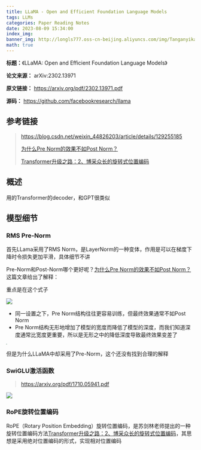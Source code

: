 ```yaml
---
title: LLaMA - Open and Efficient Foundation Language Models
tags: LLMs
categories: Paper Reading Notes
date: 2023-08-09 15:34:00
index_img: 
banner_img: http://longls777.oss-cn-beijing.aliyuncs.com/img/Tanganyika_Alpaca_2021_CS2-683x1024.jpg
math: true
---
```


**标题：**《LLaMA: Open and Efficient Foundation Language Models》

**论文来源：** arXiv:2302.13971

**原文链接：**  https://arxiv.org/pdf/2302.13971.pdf

**源码：** https://github.com/facebookresearch/llama



## 参考链接

> https://blog.csdn.net/weixin_44826203/article/details/129255185
>
> [为什么Pre Norm的效果不如Post Norm？](https://kexue.fm/archives/9009)
>
> [Transformer升级之路：2、博采众长的旋转式位置编码](https://kexue.fm/archives/9009)



## 概述

用的Transformer的decoder，和GPT很类似

## 模型细节

### RMS Pre-Norm

首先LLama采用了RMS Norm，是LayerNorm的一种变体，作用是可以在梯度下降时令损失更加平滑，具体细节不讲



Pre-Norm和Post-Norm哪个更好呢？[为什么Pre Norm的效果不如Post Norm？](https://kexue.fm/archives/9009)这篇文章给出了解释：

重点是在这个式子

![](http://longls777.oss-cn-beijing.aliyuncs.com/img/image-20230809161116042.png)

- 同一设置之下，Pre Norm结构往往更容易训练，但最终效果通常不如Post Norm
- Pre Norm结构无形地增加了模型的宽度而降低了模型的深度，而我们知道深度通常比宽度更重要，所以是无形之中的降低深度导致最终效果变差了

<img src="http://longls777.oss-cn-beijing.aliyuncs.com/img/image-20230809160712945.png" style="zoom:15%;" />



但是为什么LLaMA中却采用了Pre-Norm，这个还没有找到合理的解释



### SwiGLU激活函数

> https://arxiv.org/pdf/1710.05941.pdf



![](http://longls777.oss-cn-beijing.aliyuncs.com/img/image-20230809161453203.png)



### RoPE旋转位置编码

RoPE（Rotary Position Embedding）旋转位置编码，是苏剑林老师提出的一种旋转位置编码方法[Transformer升级之路：2、博采众长的旋转式位置编码](https://kexue.fm/archives/8265)，其思想是采用绝对位置编码的形式，实现相对位置编码

